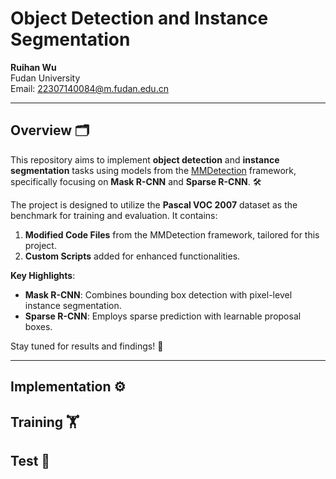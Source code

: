 # Object Detection and Instance Segmentation

**Ruihan Wu**  
Fudan University  
Email: [22307140084@m.fudan.edu.cn](mailto:22307140084@m.fudan.edu.cn)

---


## Overview 🗂

This repository aims to implement **object detection** and **instance segmentation** tasks using models from the [MMDetection](https://github.com/open-mmlab/mmdetection) framework, specifically focusing on **Mask R-CNN** and **Sparse R-CNN**. 🛠

The project is designed to utilize the **Pascal VOC 2007** dataset as the benchmark for training and evaluation. It contains:
1. **Modified Code Files** from the MMDetection framework, tailored for this project.
2. **Custom Scripts** added for enhanced functionalities.

**Key Highlights**:
- **Mask R-CNN**: Combines bounding box detection with pixel-level instance segmentation.
- **Sparse R-CNN**: Employs sparse prediction with learnable proposal boxes.

Stay tuned for results and findings! 🚀

---

## Implementation ⚙️

## Training 🏋️

## Test 🧪
